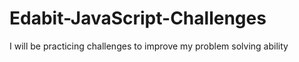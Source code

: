 # Edabit-JavaScript-Challenges
I will be practicing challenges to improve my problem solving ability
